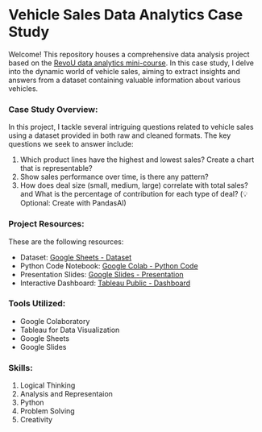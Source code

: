 # Vehicle Sales Data Analytics Case Study
Welcome! This repository houses a comprehensive data analysis project based on the [RevoU data analytics mini-course](https://revou.co/mini-course-data-analytics). In this case study, I delve into the dynamic world of vehicle sales, aiming to extract insights and answers from a dataset containing valuable information about various vehicles.

### **Case Study Overview:**
In this project, I tackle several intriguing questions related to vehicle sales using a dataset provided in both raw and cleaned formats. The key questions we seek to answer include:
1. Which product lines have the highest and lowest sales? Create a chart that is representable?
2. Show sales performance over time, is there any pattern?
3. How does deal size (small, medium, large) correlate with total sales? and What is the percentage of contribution for each type of deal?
(💡 Optional: Create with PandasAI)

### **Project Resources:**
These are the following resources:

- Dataset: [Google Sheets - Dataset](https://docs.google.com/spreadsheets/d/1xzFEKDrey45mG9Ph4WmycQZ7QCwQfmb6i6pipvuz8Pc/edit?usp=sharing)<br>
- Python Code Notebook: [Google Colab - Python Code](https://colab.research.google.com/drive/1oSccfJDiKtf_h1W0MjPQjsIzgM_yBQ1N?usp=sharing)<br>
- Presentation Slides: [Google Slides - Presentation](https://docs.google.com/presentation/d/15UZ9iS4wCi7VxbSjMkXgDzJEjn3A3ldSFHWG_K04-L4/edit?usp=sharing)<br>
- Interactive Dashboard: [Tableau Public - Dashboard](https://public.tableau.com/shared/Q8BSYKPRQ?:display_count=n&:origin=viz_share_link)<br>

### **Tools Utilized:**
- Google Colaboratory
- Tableau for Data Visualization
- Google Sheets
- Google Slides

### **Skills:**
1. Logical Thinking
2. Analysis and Representaion
3. Python
4. Problem Solving
5. Creativity
